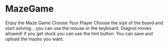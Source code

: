 # MazeGame
Enjoy the Maze Game
  Choose Your Player 
  Choose the size of the board 
and start solving... you can use the mouse or the keyboard. 
Diagnol moves allowed! 
if you get stuck you can use the hint button. 
You can save and upload the mazes you want. 
